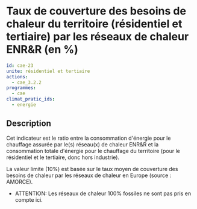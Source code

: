 # Taux de couverture des besoins de chaleur du territoire (résidentiel et tertiaire) par les réseaux de chaleur ENR&R (en %)
```yaml
id: cae-23
unite: résidentiel et tertiaire
actions:
  - cae_3.2.2
programmes:
  - cae
climat_pratic_ids:
  - energie
```
## Description
Cet indicateur est le ratio entre la consommation d'énergie pour le chauffage assurée par le(s) réseau(x) de chaleur ENR&R et la consommation totale d'énergie pour le chauffage du territoire (pour le résidentiel et le tertiaire, donc hors industrie).

La valeur limite (10%) est basée sur le taux moyen de couverture des besoins de chaleur par les réseaux de chaleur en Europe (source : AMORCE).

- ATTENTION: Les réseaux de chaleur 100% fossiles ne sont pas pris en compte ici.




